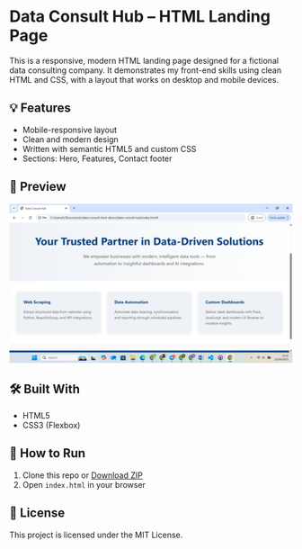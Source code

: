 # Data Consult Hub – HTML Landing Page

This is a responsive, modern HTML landing page designed for a fictional data consulting company. It demonstrates my front-end skills using clean HTML and CSS, with a layout that works on desktop and mobile devices.

## 💡 Features
- Mobile-responsive layout
- Clean and modern design
- Written with semantic HTML5 and custom CSS
- Sections: Hero, Features, Contact footer

## 📸 Preview
![Preview](image.png)

## 🛠️ Built With
- HTML5
- CSS3 (Flexbox)

## 📁 How to Run
1. Clone this repo or [Download ZIP](#)
2. Open `index.html` in your browser

## 📄 License
This project is licensed under the MIT License.
